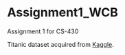 # Assignment1\_WCB

Assignment 1 for CS-430

Titanic dataset acquired from [Kaggle](https://www.kaggle.com/competitions/titanic/data?select=train.csv).

